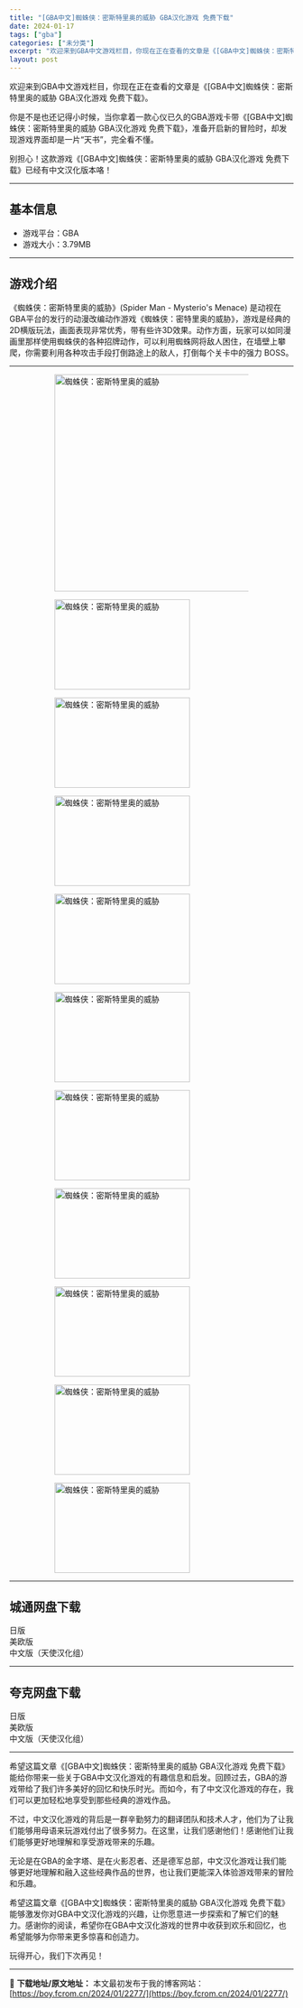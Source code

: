 ```yaml
---
title: "[GBA中文]蜘蛛侠：密斯特里奥的威胁 GBA汉化游戏 免费下载"
date: 2024-01-17
tags: ["gba"]
categories: ["未分类"]
excerpt: "欢迎来到GBA中文游戏栏目，你现在正在查看的文章是《[GBA中文]蜘蛛侠：密斯特里奥的威胁 GBA汉化游戏 免费下载》。 你是不是也还记得小时候，当你拿着一款心仪已久的GBA游戏卡带《[GBA中文]蜘蛛侠：密斯特里奥的威胁 GBA汉化游戏 免费下载》，准备开启新的冒险时，却发现游戏界面却是一片“天书&hellip;"
layout: post
---
```


欢迎来到GBA中文游戏栏目，你现在正在查看的文章是《[GBA中文]蜘蛛侠：密斯特里奥的威胁 GBA汉化游戏 免费下载》。

你是不是也还记得小时候，当你拿着一款心仪已久的GBA游戏卡带《[GBA中文]蜘蛛侠：密斯特里奥的威胁 GBA汉化游戏 免费下载》，准备开启新的冒险时，却发现游戏界面却是一片“天书”，完全看不懂。

别担心！这款游戏《[GBA中文]蜘蛛侠：密斯特里奥的威胁 GBA汉化游戏 免费下载》已经有中文汉化版本咯！ <hr><h2>&#22522;&#26412;&#20449;&#24687;</h2> <ul><li>&#28216;&#25103;&#24179;&#21488;&#65306;GBA</li><li>&#28216;&#25103;&#22823;&#23567;&#65306;3.79MB</li></ul><hr><h2>&#28216;&#25103;&#20171;&#32461;</h2> &#12298;&#34584;&#34523;&#20384;&#65306;&#23494;&#26031;&#29305;&#37324;&#22885;&#30340;&#23041;&#32961;&#12299;(Spider Man - Mysterio's Menace) &#26159;&#21160;&#35270;&#22312;GBA&#24179;&#21488;&#30340;&#21457;&#34892;&#30340;&#21160;&#28459;&#25913;&#32534;&#21160;&#20316;&#28216;&#25103;&#12298;&#34584;&#34523;&#20384;&#65306;&#23494;&#29305;&#37324;&#22885;&#30340;&#23041;&#32961;&#12299;&#65292;&#28216;&#25103;&#26159;&#32463;&#20856;&#30340;2D&#27178;&#29256;&#29609;&#27861;&#65292;&#30011;&#38754;&#34920;&#29616;&#38750;&#24120;&#20248;&#31168;&#65292;&#24102;&#26377;&#20123;&#35768;3D&#25928;&#26524;&#12290;&#21160;&#20316;&#26041;&#38754;&#65292;&#29609;&#23478;&#21487;&#20197;&#22914;&#21516;&#28459;&#30011;&#37324;&#37027;&#26679;&#20351;&#29992;&#34584;&#34523;&#20384;&#30340;&#21508;&#31181;&#25307;&#29260;&#21160;&#20316;&#65292;&#21487;&#20197;&#21033;&#29992;&#34584;&#34523;&#32593;&#23558;&#25932;&#20154;&#22256;&#20303;&#65292;&#22312;&#22681;&#22721;&#19978;&#25856;&#29228;&#65292;&#20320;&#38656;&#35201;&#21033;&#29992;&#21508;&#31181;&#25915;&#20987;&#25163;&#27573;&#25171;&#20498;&#36335;&#36884;&#19978;&#30340;&#25932;&#20154;&#65292;&#25171;&#20498;&#27599;&#20010;&#20851;&#21345;&#20013;&#30340;&#24378;&#21147; BOSS&#12290; <hr><figure><figure><img loading="lazy" decoding="async" width="600" height="385" data-id="15532" src="https://boy.fcrom.cn/wp-content/uploads/2024/01/20240116_65a63f0ccafe2.jpg" title="&#34584;&#34523;&#20384;&#65306;&#23494;&#26031;&#29305;&#37324;&#22885;&#30340;&#23041;&#32961;-&#23553;&#38754;" alt="蜘蛛侠：密斯特里奥的威胁"></figure><figure><img loading="lazy" decoding="async" width="240" height="160" data-id="15432" src="https://boy.fcrom.cn/wp-content/uploads/2024/01/20240116_65a63f0d10018.png" title="&#34584;&#34523;&#20384;&#65306;&#23494;&#26031;&#29305;&#37324;&#22885;&#30340;&#23041;&#32961;-1" alt="蜘蛛侠：密斯特里奥的威胁"></figure><figure><img loading="lazy" decoding="async" width="240" height="160" data-id="15435" src="https://boy.fcrom.cn/wp-content/uploads/2024/01/20240116_65a63f0d35aec.png" title="&#34584;&#34523;&#20384;&#65306;&#23494;&#26031;&#29305;&#37324;&#22885;&#30340;&#23041;&#32961;-2" alt="蜘蛛侠：密斯特里奥的威胁"></figure><figure><img loading="lazy" decoding="async" width="240" height="160" data-id="15438" src="https://boy.fcrom.cn/wp-content/uploads/2024/01/20240116_65a63f0d5a85c.png" title="&#34584;&#34523;&#20384;&#65306;&#23494;&#26031;&#29305;&#37324;&#22885;&#30340;&#23041;&#32961;-3" alt="蜘蛛侠：密斯特里奥的威胁"></figure><figure><img loading="lazy" decoding="async" width="240" height="160" data-id="15436" src="https://boy.fcrom.cn/wp-content/uploads/2024/01/20240116_65a63f0d879a9.png" title="&#34584;&#34523;&#20384;&#65306;&#23494;&#26031;&#29305;&#37324;&#22885;&#30340;&#23041;&#32961;-4" alt="蜘蛛侠：密斯特里奥的威胁"></figure><figure><img loading="lazy" decoding="async" width="240" height="160" data-id="15433" src="https://boy.fcrom.cn/wp-content/uploads/2024/01/20240116_65a63f0db289f.png" title="&#34584;&#34523;&#20384;&#65306;&#23494;&#26031;&#29305;&#37324;&#22885;&#30340;&#23041;&#32961;-5" alt="蜘蛛侠：密斯特里奥的威胁"></figure><figure><img loading="lazy" decoding="async" width="240" height="160" data-id="15439" src="https://boy.fcrom.cn/wp-content/uploads/2024/01/20240116_65a63f0dd8ada.png" title="&#34584;&#34523;&#20384;&#65306;&#23494;&#26031;&#29305;&#37324;&#22885;&#30340;&#23041;&#32961;" alt="蜘蛛侠：密斯特里奥的威胁"></figure><figure><img loading="lazy" decoding="async" width="240" height="160" data-id="15440" src="https://boy.fcrom.cn/wp-content/uploads/2024/01/20240116_65a63f0e0a326.png" title="&#34584;&#34523;&#20384;&#65306;&#23494;&#26031;&#29305;&#37324;&#22885;&#30340;&#23041;&#32961;" alt="蜘蛛侠：密斯特里奥的威胁"></figure><figure><img loading="lazy" decoding="async" width="240" height="160" data-id="15434" src="https://boy.fcrom.cn/wp-content/uploads/2024/01/20240116_65a63f0e323db.png" title="&#34584;&#34523;&#20384;&#65306;&#23494;&#26031;&#29305;&#37324;&#22885;&#30340;&#23041;&#32961;" alt="蜘蛛侠：密斯特里奥的威胁"></figure><figure><img loading="lazy" decoding="async" width="240" height="160" data-id="15441" src="https://boy.fcrom.cn/wp-content/uploads/2024/01/20240116_65a63f0e592a5.png" title="&#34584;&#34523;&#20384;&#65306;&#23494;&#26031;&#29305;&#37324;&#22885;&#30340;&#23041;&#32961;" alt="蜘蛛侠：密斯特里奥的威胁"></figure><figure><img loading="lazy" decoding="async" width="240" height="160" data-id="15437" src="https://boy.fcrom.cn/wp-content/uploads/2024/01/20240116_65a63f0e89dc6.png" title="&#34584;&#34523;&#20384;&#65306;&#23494;&#26031;&#29305;&#37324;&#22885;&#30340;&#23041;&#32961;" alt="蜘蛛侠：密斯特里奥的威胁"></figure></figure><div><div> <hr><h2>&#22478;&#36890;&#32593;&#30424;&#19979;&#36733;</h2> <div> <div>&#26085;&#29256;</div> <div>&#32654;&#27431;&#29256;</div> <div>&#20013;&#25991;&#29256;&#65288;&#22825;&#20351;&#27721;&#21270;&#32452;&#65289;</div> </div> </div></div> <hr><h2>&#22840;&#20811;&#32593;&#30424;&#19979;&#36733;</h2> <div> <div>&#26085;&#29256;</div> <div>&#32654;&#27431;&#29256;</div> <div>&#20013;&#25991;&#29256;&#65288;&#22825;&#20351;&#27721;&#21270;&#32452;&#65289;</div> </div> <hr>希望这篇文章《[GBA中文]蜘蛛侠：密斯特里奥的威胁 GBA汉化游戏 免费下载》能给你带来一些关于GBA中文汉化游戏的有趣信息和启发。回顾过去，GBA的游戏带给了我们许多美好的回忆和快乐时光。而如今，有了中文汉化游戏的存在，我们可以更加轻松地享受到那些经典的游戏作品。

不过，中文汉化游戏的背后是一群辛勤努力的翻译团队和技术人才，他们为了让我们能够用母语来玩游戏付出了很多努力。在这里，让我们感谢他们！感谢他们让我们能够更好地理解和享受游戏带来的乐趣。

无论是在GBA的金字塔、是在火影忍者、还是德军总部，中文汉化游戏让我们能够更好地理解和融入这些经典作品的世界，也让我们更能深入体验游戏带来的冒险和乐趣。

希望这篇文章《[GBA中文]蜘蛛侠：密斯特里奥的威胁 GBA汉化游戏 免费下载》能够激发你对GBA中文汉化游戏的兴趣，让你愿意进一步探索和了解它们的魅力。感谢你的阅读，希望你在GBA中文汉化游戏的世界中收获到欢乐和回忆，也希望能够为你带来更多惊喜和创造力。

玩得开心，我们下次再见！

---
📖 **下载地址/原文地址：** 本文最初发布于我的博客网站：[https://boy.fcrom.cn/2024/01/2277/](https://boy.fcrom.cn/2024/01/2277/)
